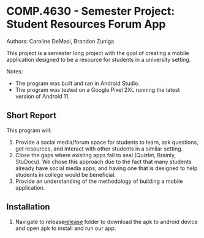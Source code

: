 # COMP.4630 - Semester Project: Student Resources Forum App
Authors: Caroline DeMasi, Brandon Zuniga

This project is a semester long project with the goal of creating a mobile application designed
to be a resource for students in a university setting.

Notes:
* The program was built and ran in Android Studio.
* The program was tested on a Google Pixel 2XL running the latest version of Android 11.


## Short Report

This program will:
1. Provide a social media/forum space for students to learn, ask questions, get resources, and
   interact with other students in a similar setting.
2. Close the gaps where existing apps fail to seal (Quizlet, Brainly, StuDocu).
   We chose this approach due to the fact that many students already have social media apps,
   and having one that is designed to help students in college would be beneficial.
3. Provide an understanding of the methodology of building a mobile application.

## Installation
1. Navigate to release[release](https://github.com/mindofbrandon/Semester_Project/blob/master/learn/release/learn-release.apk) folder to download the apk to android device and open apk to install and run our app. 
